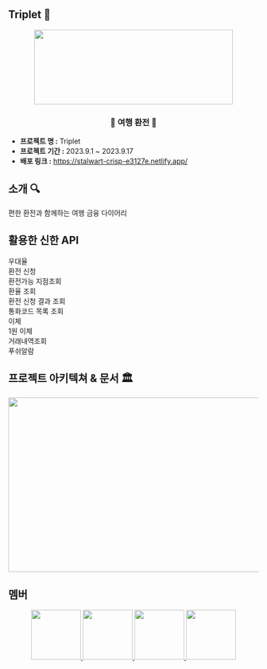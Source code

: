 ## Triplet 🐬

<p align="middle" >
<img src="https://github.com/Triplet-Shinhan/Triplet/assets/81220859/5e392a6e-fb33-4d1c-87c8-af8cbc22b208" width="400px;" height="150px;"/>
</p>

### <div align="center"> 🐬 여행 환전  🐬 </div>

- **프로젝트 명 :** Triplet
- **프로젝트 기간 :** 2023.9.1 ~ 2023.9.17
- **배포 링크 :** https://stalwart-crisp-e3127e.netlify.app/

## 소개 🔍
편한 환전과 함께하는 여행 금융 다이어리 

## 활용한 신한 API
우대율<br>
환전 신청<br>
환전가능 지점조회<br>
환율 조회<br>
환전 신청 결과 조회<br>
통화코드 목록 조회<br>
이체<br>
1원 이체<br>
거래내역조회<br>
푸쉬알람<br>

## 프로젝트 아키텍쳐 & 문서 🏛
<img src="https://github.com/Triplet-Shinhan/Triplet/assets/81220859/8aa887d7-bf54-4b2e-8145-5e0657d05566" width="900px;" height="350px;"/>



## 멤버
<div align="center">
  <a href="https://github.com/takealook97">
      <img src="https://github.com/takealook97.png/" width="100">
  </a>
  <a href="https://github.com/fangdol888">
      <img src="https://github.com/fangdol888.png/" width="100">
  </a>
  <a href="https://github.com/Ojin0104">
      <img src="https://github.com/Ojin0104.png/" width="100">
  </a>
  <a href="https://github.com/Lainlnya">
      <img src="https://github.com/Lainlnya.png/" width="100">
  </a>
</div>
